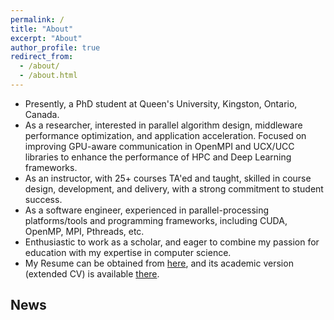 ```yaml
---
permalink: /
title: "About"
excerpt: "About"
author_profile: true
redirect_from: 
  - /about/
  - /about.html
---
```


- Presently, a PhD student at Queen's University, Kingston, Ontario, Canada.
- As a researcher, interested in parallel algorithm design, middleware performance optimization, and application acceleration. Focused on improving GPU-aware communication in OpenMPI and UCX/UCC libraries to enhance the performance of HPC and Deep Learning frameworks.
- As an instructor, with 25+ courses TA'ed and taught, skilled in course design, development, and delivery, with a strong commitment to student success.
- As a software engineer, experienced in parallel-processing platforms/tools and programming frameworks, including CUDA, OpenMP, MPI, Pthreads, etc.
- Enthusiastic to work as a scholar, and eager to combine my passion for education with my expertise in computer science.
- My Resume can be obtained from [here](https://donna-seif.github.io/files/AmirHosseinSojoodi-Resume.pdf), and its academic version (extended CV) is available [there](https://donna-seif.github.io/files/AmirHosseinSojoodi-CV.pdf).

## News

